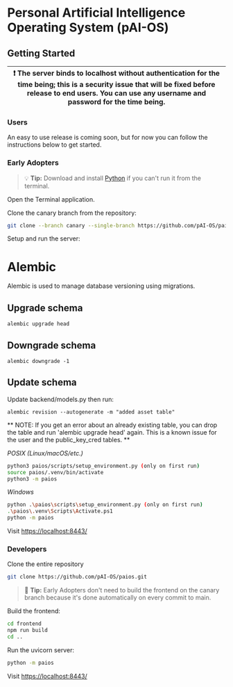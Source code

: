 # Personal Artificial Intelligence Operating System (pAI-OS)

## Getting Started

|❗ The server binds to localhost without authentication for the time being; this is a security issue that will be fixed before release to end users. You can use any username and password for the time being.|
|--|

### Users

An easy to use release is coming soon, but for now you can follow the instructions below to get started.

### Early Adopters

> 💡 **Tip:** Download and install [Python](https://www.python.org/downloads/) if you can't run it from the terminal.

Open the Terminal application.

Clone the canary branch from the repository:

```sh
git clone --branch canary --single-branch https://github.com/pAI-OS/paios.git
```

Setup and run the server:

# Alembic

Alembic is used to manage database versioning using migrations.

## Upgrade schema

`alembic upgrade head`

## Downgrade schema

`alembic downgrade -1`

## Update schema

Update backend/models.py then run:

`alembic revision --autogenerate -m "added asset table"`

** NOTE: If you get an error about an already existing table, you can drop the table and run 'alembic upgrade head' again. This is a known issue for the user and the public_key_cred tables. **

_POSIX (Linux/macOS/etc.)_

```sh
python3 paios/scripts/setup_environment.py (only on first run)
source paios/.venv/bin/activate
python3 -m paios
```

_Windows_

```sh
python .\paios\scripts\setup_environment.py (only on first run)
.\paios\.venv\Scripts\Activate.ps1
python -m paios
```
Visit [https://localhost:8443/](https://localhost:8443/)

### Developers

Clone the entire repository

```sh
git clone https://github.com/pAI-OS/paios.git
```

> 🤖 **Tip:** Early Adopters don't need to build the frontend on the canary branch because it's done automatically on every commit to main.

Build the frontend:

```sh
cd frontend
npm run build
cd ..
```

Run the uvicorn server:

```sh
python -m paios
```

Visit [https://localhost:8443/](https://localhost:8443/)

